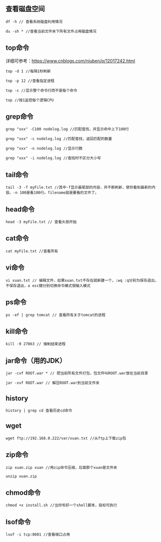 ## 查看磁盘空间
```
df -h // 查看系统磁盘利用情况
```
```
du -sh * //查看当前文件夹下所有文件占用磁盘情况
```
## top命令
详细可参考：https://www.cnblogs.com/niuben/p/12017242.html
```
top -d 1 //每隔1秒刷新
```

```
top -p 12 //查看指定进程
```

```
top -c //显示整个命令行而不是每个命令
```

```
top //按1监控每个逻辑CPU
```

## grep命令
```
grep "xxx" -C100 nodelog.log //匹配查找，并显示命中上下100行
```

```
grep "xxx" -c nodelog.log //匹配查找，返回匹配的数量
```

```
grep "xxx" -n nodelog.log //显示行数
```

```
grep "xxx" -i nodelog.log //查找时不区分大小写
```

## tail命令
```
tail -3 -f myFile.txt //其中-f显示最尾部的内容，并不断刷新，使你看到最新的内容。-n 100是看100行。filename就是要看的文件了。
```

## head命令
```
head -3 myFile.txt // 查看头部开始
```

## cat命令
```
cat myFile.txt //查看所有
```
## vi命令
```
vi xuan.txt // 编辑文件，如果xuan.txt不存在就新建一个，:wq :q分别为保存退出，不保存退出，a esc键分别切换命令模式很输入模式
```

## ps命令
```
ps -ef | grep tomcat // 查看所有关于tomcat的进程
```

## kill命令
```
kill -9 27063 // 强制结束进程
```

## jar命令（用的JDK）
```
jar -cvf ROOT.war * // 把当前所有文件打包，包文件叫ROOT.war放在当前目录
```

```
jar -xvf ROOT.war // 解压ROOT.war到当前文件夹
```

## history
```
history | grep cd 查看历史cd命令
```

## wget
```
wget ftp://192.168.0.222/var/xuan.txt //从ftp上下载zip包
```

## zip命令
```
zip xuan.zip xuan //用zip命令压缩，后面那个xuan是文件夹
```
```
unzip xuan.zip
```

## chmod命令
```
chmod +x install.sh //当你写好一个shell脚本，授权可执行
```

## lsof命令
```
lsof -i tcp:8081 //查看端口占用
```
